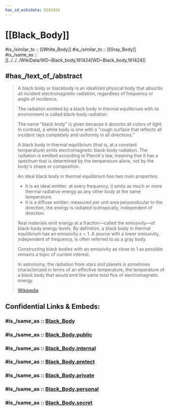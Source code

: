 ```yaml
---
has_id_wikidata: Q161424
---
```

# [[Black_Body]] 

#is_/similar_to :: [[White_Body]] 
#is_/similar_to :: [[Gray_Body]] 
#is_/same_as :: [[../../../WikiData/WD~Black_body,161424|WD~Black_body,161424]] 

## #has_/text_of_/abstract 

> A black body or blackbody is an idealized physical body that absorbs all incident electromagnetic radiation, 
> regardless of frequency or angle of incidence. 
> 
> The radiation emitted by a black body in thermal equilibrium with its environment 
> is called black-body radiation. 
> 
> The name "black body" is given because it absorbs all colors of light. 
> In contrast, a white body is one 
> with a "rough surface that reflects all incident rays completely and uniformly in all directions."
>
> A black body in thermal equilibrium (that is, at a constant temperature) 
> emits electromagnetic black-body radiation. 
> The radiation is emitted according to Planck's law, 
> meaning that it has a spectrum that is determined by the temperature alone, 
> not by the body's shape or composition.
>
> An ideal black body in thermal equilibrium has two main properties:
> - It is an ideal emitter: at every frequency, it emits as much or more thermal radiative energy as any other body at the same temperature.
> - It is a diffuse emitter: measured per unit area perpendicular to the direction, the energy is radiated isotropically, independent of direction.
>
> Real materials emit energy at a fraction—called the emissivity—of black-body energy levels. 
> By definition, a black body in thermal equilibrium has an emissivity ε = 1. 
> A source with a lower emissivity, independent of frequency, is often referred to as a gray body.
>
> Constructing black bodies with an emissivity as close to 1 as possible remains a topic of current interest.
>
> In astronomy, the radiation from stars and planets is 
> sometimes characterized in terms of an effective temperature, 
> the temperature of a black body that would emit the same total flux of electromagnetic energy.
>
> [Wikipedia](https://en.wikipedia.org/wiki/Black%20body) 


## Confidential Links & Embeds: 

### #is_/same_as :: [Black_Body](/_Standards/Science/Physics/Electricity/Black_Body.md) 

### #is_/same_as :: [Black_Body.public](/_public/Science/Physics/Electricity/Black_Body.public.md) 

### #is_/same_as :: [Black_Body.internal](/_internal/Science/Physics/Electricity/Black_Body.internal.md) 

### #is_/same_as :: [Black_Body.protect](/_protect/Science/Physics/Electricity/Black_Body.protect.md) 

### #is_/same_as :: [Black_Body.private](/_private/Science/Physics/Electricity/Black_Body.private.md) 

### #is_/same_as :: [Black_Body.personal](/_personal/Science/Physics/Electricity/Black_Body.personal.md) 

### #is_/same_as :: [Black_Body.secret](/_secret/Science/Physics/Electricity/Black_Body.secret.md)

